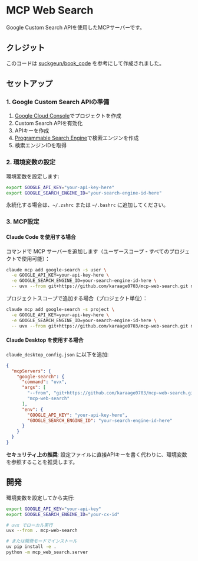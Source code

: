 # MCP Web Search

Google Custom Search APIを使用したMCPサーバーです。

## クレジット

このコードは [suckgeun/book_code](https://github.com/suckgeun/book_code/blob/master/servers/src/server_google_search.py) を参考にして作成されました。

## セットアップ

### 1. Google Custom Search APIの準備

1. [Google Cloud Console](https://console.cloud.google.com/)でプロジェクトを作成
2. Custom Search APIを有効化
3. APIキーを作成
4. [Programmable Search Engine](https://programmablesearchengine.google.com/)で検索エンジンを作成
5. 検索エンジンIDを取得

### 2. 環境変数の設定

環境変数を設定します:

```bash
export GOOGLE_API_KEY="your-api-key-here"
export GOOGLE_SEARCH_ENGINE_ID="your-search-engine-id-here"
```

永続化する場合は、`~/.zshrc` または `~/.bashrc` に追加してください。

### 3. MCP設定

#### Claude Code を使用する場合

コマンドで MCP サーバーを追加します（ユーザースコープ - すべてのプロジェクトで使用可能）：

```bash
claude mcp add google-search -s user \
  -e GOOGLE_API_KEY=your-api-key-here \
  -e GOOGLE_SEARCH_ENGINE_ID=your-search-engine-id-here \
  -- uvx --from git+https://github.com/karaage0703/mcp-web-search.git mcp-web-search
```

プロジェクトスコープで追加する場合（プロジェクト単位）：

```bash
claude mcp add google-search -s project \
  -e GOOGLE_API_KEY=your-api-key-here \
  -e GOOGLE_SEARCH_ENGINE_ID=your-search-engine-id-here \
  -- uvx --from git+https://github.com/karaage0703/mcp-web-search.git mcp-web-search
```

#### Claude Desktop を使用する場合

`claude_desktop_config.json` に以下を追加:

```json
{
  "mcpServers": {
    "google-search": {
      "command": "uvx",
      "args": [
        "--from", "git+https://github.com/karaage0703/mcp-web-search.git",
        "mcp-web-search"
      ],
      "env": {
        "GOOGLE_API_KEY": "your-api-key-here",
        "GOOGLE_SEARCH_ENGINE_ID": "your-search-engine-id-here"
      }
    }
  }
}
```

**セキュリティ上の推奨**: 設定ファイルに直接APIキーを書く代わりに、環境変数を参照することを推奨します。

## 開発

環境変数を設定してから実行:

```bash
export GOOGLE_API_KEY="your-api-key"
export GOOGLE_SEARCH_ENGINE_ID="your-cx-id"

# uvx でローカル実行
uvx --from . mcp-web-search

# または開発モードでインストール
uv pip install -e .
python -m mcp_web_search.server
```